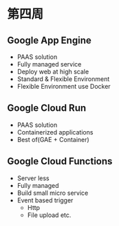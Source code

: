 # 第四周
## Google App Engine
* PAAS solution
* Fully managed service
* Deploy web at high scale
*  Standard & Flexible Environment
*  Flexible Environment use Docker
## Google Cloud Run
* PAAS solution
* Containerized applications
* Best of(GAE + Container)
## Google Cloud Functions
* Server less
* Fully managed
* Build small micro service
* Event based trigger
  * Http
  * File upload etc.
